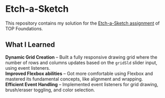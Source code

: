 # Etch-a-Sketch
This repository contains my solution for the [Etch-a-Sketch assignment](https://www.theodinproject.com/lessons/foundations-etch-a-sketch) of TOP Foundations. 
## What I Learned
**Dynamic Grid Creation** – Built a fully responsive drawing grid where the number of rows and columns updates based on the `gridSld` slider input, using event listeners.\
**Improved Flexbox abilities** – Got more comfortable using Flexbox and mastered its fundamental concepts, like alignment and wrapping.\
**Efficient Event Handling** – Implemented event listeners for grid drawing, brush/eraser toggling, and color selection.
